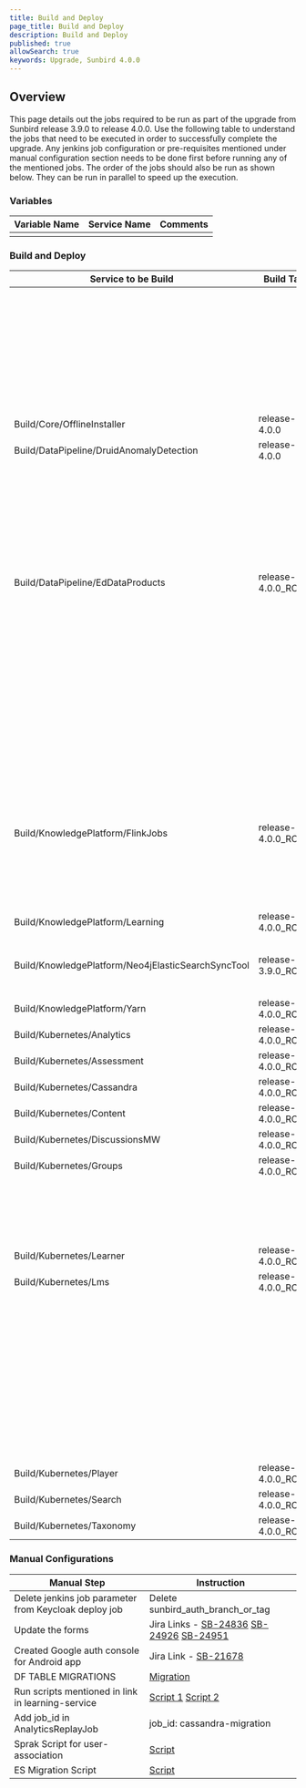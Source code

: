 ```yaml
---
title: Build and Deploy
page_title: Build and Deploy
description: Build and Deploy
published: true
allowSearch: true
keywords: Upgrade, Sunbird 4.0.0
---
```


## Overview

This page details out the jobs required to be run as part of the upgrade from Sunbird release 3.9.0 to release 4.0.0. Use the following table to understand the jobs that need to be executed in order to successfully complete the upgrade. Any jenkins job configuration or pre-requisites mentioned under manual configuration section needs to be done first before running any of the mentioned jobs. The order of the jobs should also be run as shown below. They can be run in parallel to speed up the execution.

### Variables

|Variable Name|Service Name|Comments|
|-------------|------------|--------|
|||

### Build and Deploy

|Service to be Build|Build Tag|Service to Deploy|Deploy Tag|Comments|
|-------------------|---------|-----------------|----------|--------|
|||Provision/DataPipeline/Druid|release-4.0.0<br/>service:router<br/>remote:raw||
|||OpsAdministration/Core/ESMapping|release-4.0.0<br/>indices_name:userv2||
|||OpsAdministration/Core/GraylogMongoImport|release-4.0.0<br/>graylog_mongo_collections:all|This was deployed as 3.9.0 hotfix, so its not required to run again if it's already deployed|
|Build/Core/OfflineInstaller|release-4.0.0|Deploy/Core/OfflineInstaller|release-4.0.0||
|Build/DataPipeline/DruidAnomalyDetection|release-4.0.0|Deploy/DataPipeline/DruidAnomalyDetection|release-4.0.0||
|||Deploy/DataPipeline/AnalyticsReplayJobs|release-4.0.0 <br/>cql_query: 0 <br/>job_type: run-job <br/>job_id: userinfo-exhaust <br/>batch_identifier: 01330190903638425684 <br/>start_date: 2017-05-01 <br/>end_date: 2017-07-11 <br/>pause_min: 30 <br/>|Not required to be deployed QA team will run on need basis|
|Build/DataPipeline/EdDataProducts|release-4.0.0_RC4|Deploy/DataPipeline/EdDataProducts|release-4.0.0||
|||Deploy/KnowledgePlatform/KafkaSetup|release-4.0.0_RC4||
|||Deploy/DataPipeline/KafkaSetup|release-4.0.0||
|||Deploy/DataPipeline/Secor|release-4.0.0_RC1|Add error-telemetry-backup to job_names_to_deploy parameter in job and deploy selecting only this|
|||Deploy/DataPipeline/LoggingFileBeatsVM|release-4.0.0 <br/> tags: default hosts: select all|This was deployed as 3.9.0 hotfix, so its not required to run again if it's already deployed|
|Build/KnowledgePlatform/FlinkJobs|release-4.0.0_RC7|Deploy/KnowledgePlatform/FlinkJobs|release-4.0.0|Add "collection-cert-pre-processor", "Add auto-creator-v2", "collection-certificate-generator" to deploy job list<br/>Kill samza jobs: "certificate-pre-processor" and "course-certificate-generator-v2"|
|Build/KnowledgePlatform/Learning|release-4.0.0_RC4|Deploy/KnowledgePlatform/Learning|release-4.0.0||
|Build/KnowledgePlatform/Neo4jElasticSearchSyncTool|release-3.9.0_RC12|Deploy/KnowledgePlatform/Neo4jElasticSearchSyncTool|release-4.0.0<br/>command: sync<br/>parameters: --graph domain --objectType ObjectCategoryDefinition||
|Build/KnowledgePlatform/Yarn|release-4.0.0_RC4|Deploy/KnowledgePlatform/Yarn|release-4.0.0||
|Build/Kubernetes/Analytics|release-4.0.0_RC1|Deploy/Kubernetes/Analytics|release-4.0.0||
|Build/Kubernetes/Assessment|release-4.0.0_RC6|Deploy/Kubernetes/Assessment|release-4.0.0||
|Build/Kubernetes/Cassandra|release-4.0.0_RC2|Deploy/Kubernetes/Cassandra|release-4.0.0||
|Build/Kubernetes/Content|release-4.0.0_RC6|Deploy/Kubernetes/Content|release-4.0.0||
|Build/Kubernetes/DiscussionsMW|release-4.0.0_RC2|Deploy/Kubernetes/DiscussionsMW|release-4.0.0||
|Build/Kubernetes/Groups|release-4.0.0_RC10|Deploy/Kubernetes/Groups|release-4.0.0||
|||Deploy/Kubernetes/Keycloak|release-4.0.0||
|||kubernetes/uploadSchema|release-4.0.0_RC5|restart taxonomy-service, content-service and assessment-service|
|Build/Kubernetes/Learner|release-4.0.0_RC18|Deploy/Kubernetes/Learner|release-4.0.0||
|Build/Kubernetes/Lms|release-4.0.0_RC3|Deploy/Kubernetes/Lms|release-4.0.0||
|||Deploy/Kubernetes/LoggingFileBeatsVM|release-4.0.0<br/>tags: current<br/>hosts: select all|This was deployed as 3.9.0 hotfix, so its not required to run again if it's already deployed|
|||Deploy/Kubernetes/Logging|release-4.0.0<br/>chart_name: oauth2_proxy|This was deployed as 3.9.0 hotfix, so its not required to run again if it's already deployed|
|||Deploy/Kubernetes/nginx-public-ingress|release-4.0.0||
|||Deploy/Kubernetes/OnboardAPIs|release-4.0.0||
|||Deploy/Kubernetes/OnboardConsumers|release-4.0.0||
|Build/Kubernetes/Player|release-4.0.0_RC59|Deploy/Kubernetes/Player|release-4.0.0||
|Build/Kubernetes/Search|release-4.0.0_RC6|Deploy/Kubernetes/Search|release-4.0.0||
|Build/Kubernetes/Taxonomy|release-4.0.0_RC6|Deploy/Kubernetes/Taxonomy|release-4.0.0||

### Manual Configurations

|Manual Step|Instruction|
|--------------------|--------------------|
|Delete jenkins job parameter from Keycloak deploy job|Delete sunbird_auth_branch_or_tag|
|Update the forms|Jira Links - [SB-24836](https://project-sunbird.atlassian.net/browse/SB-24836) [SB-24926](https://project-sunbird.atlassian.net/browse/SB-24926) [SB-24951](https://project-sunbird.atlassian.net/browse/SB-24951)|
|Created Google auth console for Android app|Jira Link - [SB-21678](https://project-sunbird.atlassian.net/browse/SB-21678)|
|DF TABLE MIGRATIONS|[Migration](https://project-sunbird.atlassian.net/browse/SB-24753)|
|Run scripts mentioned in link in learning-service | [Script 1](https://github.com/project-sunbird/knowledge-platform/blob/release-4.0.0_RC3/scripts/framework-master-category/framework-master-category) [Script 2](https://github.com/project-sunbird/knowledge-platform/blob/release-4.0.0_RC4/scripts/framework-master-category/framework-master-category)|
|Add job_id in AnalyticsReplayJob|job_id: cassandra-migration|
|Sprak Script for user-association|[Script](https://project-sunbird.atlassian.net/wiki/spaces/UM/pages/2609741876/SB-23200+AssociationType+update+for+user+in+user+organisation+table)|
|ES Migration Script|[Script](https://project-sunbird.atlassian.net/wiki/spaces/UM/pages/2632581222/SB-24689+User+mapping+for+roles+changes+Array+of+String+to+Array+of+Map)|
